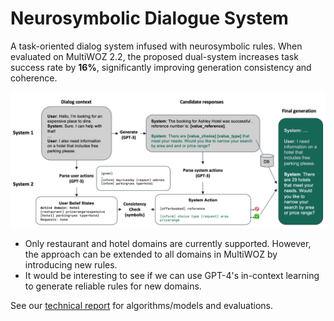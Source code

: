 # Neurosymbolic Dialogue System
A task-oriented dialog system infused with neurosymbolic rules.
When evaluated on MultiWOZ 2.2, the proposed dual-system increases task success rate by **16%**, significantly improving generation consistency and coherence.

<img src="algorithm.png" width="800"/>

- Only restaurant and hotel domains are currently supported. However, the approach can be extended to all domains in MultiWOZ by introducing new rules.
- It would be interesting to see if we can use GPT-4's in-context learning to generate reliable rules for new domains.

See our [technical report](report.pdf) for algorithms/models and evaluations.

